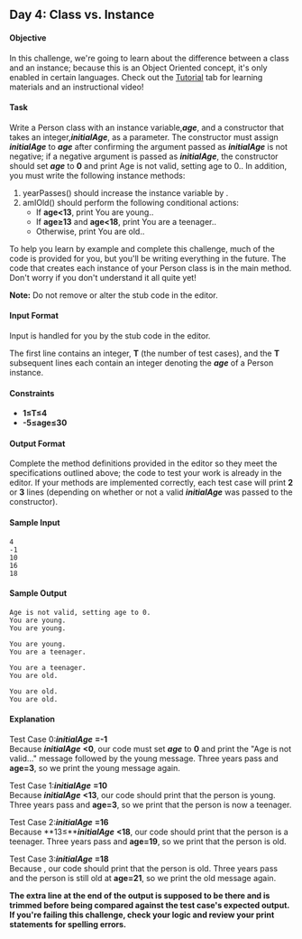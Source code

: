 ## Day 4: Class vs. Instance
#### Objective
In this challenge, we're going to learn about the difference between a class and an instance; because this is an Object Oriented concept, it's only enabled in certain languages. Check out the [Tutorial](https://www.hackerrank.com/challenges/30-class-vs-instance/tutorial) tab for learning materials and an instructional video!

#### Task
Write a Person class with an instance variable,***age***, and a constructor that takes an integer,***initialAge***, as a parameter. The constructor must assign ***initialAge*** to ***age*** after confirming the argument passed as ***initialAge*** is not negative; if a negative argument is passed as ***initialAge***, the constructor should set ***age*** to **0** and print Age is not valid, setting age to 0.. In addition, you must write the following instance methods:

1. yearPasses() should increase the  instance variable by .
2. amIOld() should perform the following conditional actions:
	* If **age<13**, print You are young..
	* If **age≥13** and **age<18**, print You are a teenager..
	* Otherwise, print You are old..

To help you learn by example and complete this challenge, much of the code is provided for you, but you'll be writing everything in the future. The code that creates each instance of your Person class is in the main method. Don't worry if you don't understand it all quite yet!<br/>

**Note:** Do not remove or alter the stub code in the editor.

#### Input Format

Input is handled for you by the stub code in the editor.<br/>

The first line contains an integer, **T** (the number of test cases), and the **T** subsequent lines each contain an integer denoting the ***age*** of a Person instance.

#### Constraints
* **1≤T≤4**
* **-5≤age≤30**
#### Output Format

Complete the method definitions provided in the editor so they meet the specifications outlined above; the code to test your work is already in the editor. If your methods are implemented correctly, each test case will print **2** or **3** lines (depending on whether or not a valid ***initialAge*** was passed to the constructor).

#### Sample Input

	4
	-1
	10
	16
	18
#### Sample Output

	Age is not valid, setting age to 0.
	You are young.
	You are young.

	You are young.
	You are a teenager.

	You are a teenager.
	You are old.

	You are old.
	You are old.
#### Explanation

Test Case 0:***initialAge*** **=-1** <br/>
Because ***initialAge*** **<0**, our code must set ***age*** to **0** and print the "Age is not valid..." message followed by the young message. Three years pass and **age=3**, so we print the young message again.<br/>

Test Case 1:***initialAge*** **=10** <br/>
Because ***initialAge*** **<13**, our code should print that the person is young. Three years pass and **age=3**, so we print that the person is now a teenager.<br/>	

Test Case 2:***initialAge*** **=16**<br/>
Because **13≤*****initialAge*** **<18**, our code should print that the person is a teenager. Three years pass and **age=19**, so we print that the person is old.<br/>

Test Case 3:***initialAge*** **=18**<br/> 
Because , our code should print that the person is old. Three years pass and the person is still old at **age=21**, so we print the old message again.<br/>

**The extra line at the end of the output is supposed to be there and is trimmed before being compared against the test case's expected output. If you're failing this challenge, check your logic and review your print statements for spelling errors.**